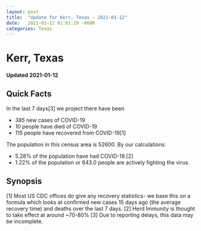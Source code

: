 ```yaml
---
layout: post
title:  "Update for Kerr, Texas - 2021-01-12"
date:   2021-01-12 01:01:29 -0600
categories: Texas
---
```


# Kerr, Texas
#### Updated 2021-01-12

## Quick Facts

In the last 7 days[3] we project there have been
- *385* new cases of COVID-19
- *10* people have died of COVID-19
- *115* people have recovered from COVID-19[1]

The population in this census area is 52600. By our calculations:
- 5.28% of the population have had COVID-19.[2]
- 1.22% of the population or 643.0 people are actively fighting the virus.

## Synopsis




[1] Most US CDC offices do give any recovery statistics- we base this on a formula which looks at confirmed new cases
15 days ago (the average recovery time) and deaths over the last 7 days.
[2] Herd Immunity is thought to take effect at around ~70-80%
[3] Due to reporting delays, this data may be incomplete. 
    